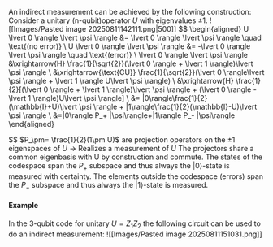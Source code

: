 An indirect measurement can be achieved by the following construction:
Consider a unitary (n-qubit)operator $U$ with eigenvalues $\pm 1$.
![[Images/Pasted image 20250811142111.png|500]]
$$
\begin{aligned}
U \lvert 0 \rangle \lvert \psi \rangle &= \lvert 0 \rangle \lvert \psi \rangle \quad \text{(no error)} \\
U \lvert 0 \rangle \lvert \psi \rangle &= -\lvert 0 \rangle \lvert \psi \rangle \quad \text{(error)} \\
\lvert 0 \rangle \lvert \psi \rangle &\xrightarrow{H} \frac{1}{\sqrt{2}}(\lvert 0 \rangle + \lvert 1 \rangle)\lvert \psi \rangle \\
&\xrightarrow{\text{CU}} \frac{1}{\sqrt{2}}(\lvert 0 \rangle\lvert \psi \rangle + \lvert 1 \rangle U\lvert \psi \rangle) \\
&\xrightarrow{H} \frac{1}{2}[(\lvert 0 \rangle + \lvert 1 \rangle)\lvert \psi \rangle + (\lvert 0 \rangle - \lvert 1 \rangle)U\lvert \psi \rangle] \\
&= |0\rangle\frac{1}{2}(\mathbb{I}+U)\lvert \psi \rangle + |1\rangle\frac{1}{2}(\mathbb{I}-U)\lvert \psi \rangle \\
&=|0\rangle P_+ |\psi\rangle+|1\rangle P_- |\psi\rangle
\end{aligned}

$$
$P_\pm= \frac{1}{2}(1\pm U)$ are projection operators on the $\pm1$ eigenspaces of $U$
$\rightarrow$ Realizes a measurement of $U$
The projectors share a common eigenbasis with U by construction and commute. The states of the codespace span the $P_+$ subspace and thus always the $|0\rangle$-state is measured with certainty. The elements outside the codespace (errors) span the $P_-$ subspace and thus always the $|1\rangle$-state is measured.

#### Example
In the 3-qubit code for unitary $U=Z_1Z_2$ the following circuit can be used to do an indirect measurement:
![[Images/Pasted image 20250811151031.png]]